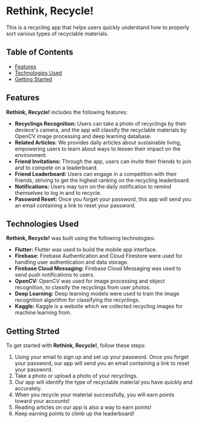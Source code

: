 # Rethink, Recycle!

This is a recycling app that helps users quickly understand how to properly sort various types of recyclable materials.

## Table of Contents

- [Features](#features)
- [Technologies Used](#technologies-used)
- [Getting Started](#getting-started)

## Features

**Rethink, Recycle!** includes the following features:

- **Recyclings Recognition:** Users can take a photo of recyclings by their deviece's camera, and the app will classify the recyclable materials by OpenCV image processing and deep learning database.
- **Related Articles:** We provides daily articles about sustainable living, empowering users to learn about ways to lessen their impact on the environment.
- **Friend Invitations:** Through the app, users can invite their friends to join and to compete on a leaderboard.
- **Friend Leaderboard:** Users can engage in a competition with their friends, striving to get the highest ranking on the recycling leaderboard.
- **Notifications:** Users may turn on the daily notification to remind themselves to log in and to recycle.
- **Password Reset:** Once you forget your password, this app will send you an email containing a link to reset your password.

## Technologies Used

**Rethink, Recycle!** was built using the following technologies:

- **Flutter:** Flutter was used to build the mobile app interface.
- **Firebase:** Firebase Authentication and Cloud Firestore were used for handling user authentication and data storage.
- **Firebase Cloud Messaging:** Firebase Cloud Messaging was used to send push notifications to users.
- **OpenCV:** OpenCV was used for image processing and object recognition, to classify the recyclings from user photos.
- **Deep Learning:** Deep learning models were used to train the image recognition algorithm for classifying the recyclings.
- **Kaggle:** Kaggle is a website which we collected recycling images for machine learning from.

## Getting Strted

To get started with **Rethink, Recycle!**, follow these steps:

1. Using your email to sign up and set up your password. Once you forget your password, our app will send you an email containing a link to reset your password.
2. Take a photo or upload a photo of your recyclings.
3. Our app will identify the type of recyclable material you have quickly and accurately.
4. When you recycle your material successfully, you will earn points toward your accounts!
5. Reading articles on our app is also a way to earn points!
6. Keep earning points to climb up the leaderboard!
